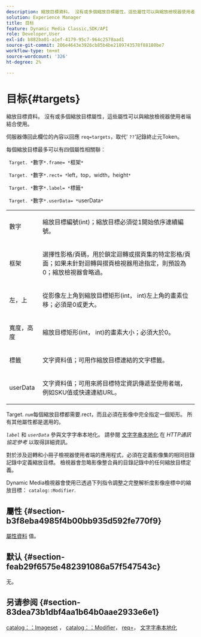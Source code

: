 ```yaml
---
description: 縮放目標資料。 沒有或多個縮放目標屬性，這些屬性可以與縮放檢視器使用者端結合使用。
solution: Experience Manager
title: 目标
feature: Dynamic Media Classic,SDK/API
role: Developer,User
exl-id: b882ba01-a1ef-4179-95c7-964c2578aad1
source-git-commit: 206e4643e3926cb85b4be2189743578f88180be7
workflow-type: tm+mt
source-wordcount: '326'
ht-degree: 2%

---
```


# 目标{#targets}

縮放目標資料。 沒有或多個縮放目標屬性，這些屬性可以與縮放檢視器使用者端結合使用。

伺服器傳回此欄位的內容以回應 `req=targets`，取代&#39; `??`&#39;記錄終止元Token。

每個縮放目標最多可以有四個屬性相關聯：

` Target. *`數字`*.frame= *`框架`*`

` Target. *`數字`*.rect= *`left，top，width，height`*`

` Target. *`數字`*.label= *`標籤`*`

` Target. *`數字`*.userData= *`userData`*`

<table id="simpletable_4C20157A7A444DEB9959B335CAFBAEC8"> 
 <tr class="strow"> 
  <td class="stentry"> <p> <span class="codeph"> <span class="varname"> 數字 </span> </span> </p> </td> 
  <td class="stentry"> <p>縮放目標編號(int)；縮放目標必須從1開始依序連續編號。 </p> </td> 
 </tr> 
 <tr class="strow"> 
  <td class="stentry"> <p> <span class="codeph"> <span class="varname"> 框架 </span> </span> </p> </td> 
  <td class="stentry"> <p>選擇性影格/頁碼，用於鎖定迴轉或摺頁集的特定影格/頁面；如果未針對迴轉與摺頁檢視器用途指定，則預設為0；縮放檢視器會略過。 </p> </td> 
 </tr> 
 <tr class="strow"> 
  <td class="stentry"> <p> <span class="codeph"> <span class="varname"> 左，上 </span> </span> </p> </td> 
  <td class="stentry"> <p>從影像左上角到縮放目標矩形(int， int)左上角的畫素位移；必須是0或更大。 </p> </td> 
 </tr> 
 <tr class="strow"> 
  <td class="stentry"> <p> <span class="codeph"> <span class="varname"> 寬度，高度 </span> </span> </p> </td> 
  <td class="stentry"> <p>縮放目標矩形(int， int)的畫素大小；必須大於0。 </p> </td> 
 </tr> 
 <tr class="strow"> 
  <td class="stentry"> <p> <span class="codeph"> <span class="varname"> 標籤 </span> </span> </p> </td> 
  <td class="stentry"> <p>文字資料值；可用作縮放目標連結的文字標籤。 </p> </td> 
 </tr> 
 <tr class="strow"> 
  <td class="stentry"> <p> <span class="codeph"> <span class="varname"> userData </span> </span> </p> </td> 
  <td class="stentry"> <p>文字資料值；可用來將目標特定資訊傳遞至使用者端，例如SKU值或快速連結URL。 </p> </td> 
 </tr> 
</table>

Target. *`num`*&#x200B;每個縮放目標都需要.rect，而且必須在影像中完全指定一個矩形。 所有其他屬性都是選用的。

*`label`* 和 *`userData`* 參與文字字串本地化。 請參閱 [文字字串本地化](/help/aem-is-ir-api/is-api/http-ref/image-serving-api-ref/c-http-protocol-reference/c-syntax-and-features/r-text-string-localization.md) 在 *HTTP通訊協定參考* 以取得詳細資訊。

對於涉及迴轉和小冊子檢視器使用者端的應用程式，必須在定義影像集的相同目錄記錄中定義縮放目標。 檢視器會忽略影像整合員的目錄記錄中的任何縮放目標定義。

Dynamic Media檢視器會使用已透過下列指令調整之完整解析度影像座標中的縮放目標： `catalog::Modifier`.

## 屬性 {#section-b3f8eba4985f4b00bb935d592fe770f9}

[屬性資料](/help/aem-is-ir-api/is-api/image-catalog/image-serving-api-ref/c-image-catalog-reference/c-overview/c-common-data-types/r-property-data.md) 值。

## 默认 {#section-feab29f6575e482391086a57f547543c}

无。

## 另请参阅 {#section-83dea73b1dbf4aa1b64b0aae2933e6e1}

[catalog：：Imageset](../../../../../../is-api/image-catalog/image-serving-api-ref/c-image-catalog-reference/c-image-svg-data-reference/c-image-data-reference/r-imageset-cat.md#reference-4764d347afd64afdaede9a74c7565256) ， [catalog：：Modifier](../../../../../../is-api/image-catalog/image-serving-api-ref/c-image-catalog-reference/c-image-svg-data-reference/c-image-data-reference/r-modifier-cat.md#reference-d2c6884b3a2248fab81a112d27969834)， [req=](/help/aem-is-ir-api/is-api/http-ref/image-serving-api-ref/c-http-protocol-reference/c-command-reference/r-req/r-req.md)， [文字字串本地化](/help/aem-is-ir-api/is-api/http-ref/image-serving-api-ref/c-http-protocol-reference/c-syntax-and-features/r-text-string-localization.md)
